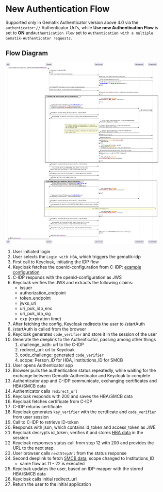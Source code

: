 # New Authentication Flow

Supported only in Gematik Authenticator version above 4.0 via the `authenticator://` Authenticator Url's, while 
**Use new Authentication Flow** is set to **ON** and``Authentication Flow`` set to 
``Authentication with a multiple Gematik-Authenticator requests.``

## Flow Diagram

![Flow](/docs/img/flow_new.png)

1. User initiated login
2. User selects the `Login with HBA`, which triggers the gematik-idp
3. First call to Keycloak, initiating the IDP flow
4. Keycloak fetches the openid-configuration from C-IDP: [example configuration](/docs/openid-config.json)
5. C-IDP responds with the openid-configuration as JWS
6. Keycloak verifies the JWS and extracts the following claims:
    - issuer
    - authorization_endpoint
    - token_endpoint
    - jwks_uri
    - uri_puk_idp_enc
    - uri_puk_idp_sig
    - exp (expiration time)
7. After fetching the config, Keycloak redirects the user to /startAuth
8. /startAuth is called from the browser
9. Keycloak generates `code_verifier` and store it in the session of the user
10. Generate the deeplink to the Authenticator, passing among other things
    1. challenge_path: url to the C-IDP
    2. redirect_url: url to Keycloak
    3. code_challenge: generated `code_verifier`
    4. scope: Person_ID for HBA, Institutions_ID for SMCB
11. User opens Authenticator app
12. Browser pulls the authentication status repeatedly, while waiting for the exchange between Gematik-Authenticator and Keycloak to complete
13. Authenticator app and C-IDP communicate, exchanging certificates and HBA/SMCB data
14. Authenticator calls `redirect_url`
15. Keycloak responds with 200 and saves the HBA/SMCB data
16. Keycloak fetches certificate from C-IDP
17. C-IDP returns certificate
18. Keycloak generates `key_verifier` with the certificate and `code_verifier` from user session
19. Call to C-IDP to retrieve ID-token
20. Responds with json, which contains id_token and access_token as JWE
21. Keycloak decrypts id_token, verifies it and stores [HBA data](/docs/hba-id-token.json) in the session
22. Keycloak responses status call from step 12 with 200 and provides the URL to the next step.
23. User browser calls `nextStepUrl` from the status response
24. Second deeplink to fetch [SMCB data](/docs/smcb-id-token.json), scope changed to Institutions_ID
    - same flow as 11 - 22 is executed
25. Keycloak updates the user, based on IDP-mapper with the stored HBA/SMCB data
26. Keycloak calls initial redirect_url
27. Return the user to the initial application

